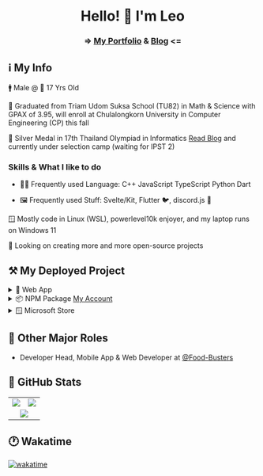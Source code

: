 <h1 align="center"> Hello! 👋 I'm Leo </h1>

<h3 align="center"> => <a href="https://portfolio.leomotors.vercel.app">My Portfolio</a> &
 <a href="https://portfolio.leomotors.vercel.app/blog">Blog</a> <= </h3>

## ℹ️ My Info

🚹 Male @ 🎂 17 Yrs Old

🏫 Graduated from Triam Udom Suksa School (TU82) in Math & Science with GPAX of 3.95, will enroll at Chulalongkorn University in Computer Engineering (CP) this fall

🥈 Silver Medal in 17th Thailand Olympiad in Informatics [Read Blog](https://github.com/Leomotors/TOI17-Journey#readme) and currently under selection camp (waiting for IPST 2)
 
### Skills & What I like to do

- 👨‍💻 Frequently used Language: C++ JavaScript TypeScript Python Dart
 
- 🖼️ Frequently used Stuff: Svelte/Kit, Flutter 🐦, discord.js 🤖

🪟 Mostly code in Linux (WSL), powerlevel10k enjoyer, and my laptop runs on Windows 11

👀 Looking on creating more and more open-source projects

## ⚒️ My Deployed Project

<details>
 <summary>🔺 Web App</summary>

- [Website Vector Calculator 2](https://github.com/Leomotors/Website-Vector-Calculator-2) => [Vercel App](https://mini-vector-calculator.vercel.app)
- [My Repositories](https://github.com/Leomotors/my-repos) => [Vercel App](https://repos.leomotors.vercel.app)
- [Anime Captcha](https://github.com/Leomotors/anime-captcha) => [Vercel App](https://anime-captcha.vercel.app)
- [Stupid Problems](https://github.com/Leomotors/stupid-problems) => [GitHub Pages](https://leomotors.github.io/stupid-problems/)
- [My Portfolio](https://github.com/Leomotors/portfolio-sv) => [Vercel App](https://portfolio.leomotors.vercel.app)

</details>

<details>
 <summary>📦 NPM Package <a href="https://www.npmjs.com/~leomotors">My Account</a> </summary>

- [My NPM Scripts](https://github.com/Leomotors/npm-scripts) =>
 [![](https://img.shields.io/npm/v/@leomotors/scripts.svg?maxAge=3600)](https://www.npmjs.com/package/@leomotors/scripts)
 [![](https://img.shields.io/npm/dt/@leomotors/scripts.svg?maxAge=3600)](https://www.npmjs.com/package/@leomotors/scripts)
- [S~~alim~~ Bot Framework](https://github.com/Leomotors/s-bot-framework) =>
 [![](https://img.shields.io/npm/v/s-bot-framework.svg?maxAge=3600)](https://www.npmjs.com/package/s-bot-framework)
 [![](https://img.shields.io/npm/dt/s-bot-framework.svg?maxAge=3600)](https://www.npmjs.com/package/s-bot-framework)
- [Polynomial Generator](https://github.com/Leomotors/polynomial-generator) =>
 [![](https://img.shields.io/npm/v/polynomial-generator.svg?maxAge=3600)](https://www.npmjs.com/package/polynomial-generator)
 [![](https://img.shields.io/npm/dt/polynomial-generator.svg?maxAge=3600)](https://www.npmjs.com/package/polynomial-generator)
- [Cocoa Discord Utils](https://github.com/Leomotors/cocoa-discord-utils) =>
 [![](https://img.shields.io/npm/v/cocoa-discord-utils.svg?maxAge=3600)](https://www.npmjs.com/package/cocoa-discord-utils)
 [![](https://img.shields.io/npm/dt/cocoa-discord-utils.svg?maxAge=3600)](https://www.npmjs.com/package/cocoa-discord-utils)
- [baht.c](https://github.com/Leomotors/baht.c) =>
 [![](https://img.shields.io/npm/v/baht.c.svg?maxAge=3600)](https://www.npmjs.com/package/baht.c)
 [![](https://img.shields.io/npm/dt/baht.c.svg?maxAge=3600)](https://www.npmjs.com/package/baht.c)
 
PS: Most download came from me lmao.

</details>

<details>
 <summary>🪟 Microsoft Store</summary>

- [You are a Failure!](https://github.com/Leomotors/you-are-a-failure) => Public release in Microsoft Store available at 1 April

</details>
 
## 🐄 Other Major Roles
 
- Developer Head, Mobile App & Web Developer at [@Food-Busters](https://github.com/Food-Busters)

## 🔢 GitHub Stats

<table>
<tr><td> <img src="https://github-readme-stats.vercel.app/api/top-langs/?username=Leomotors&layout=compact&langs_count=10&count_private=true&theme=dark" /> </td>
<td> <img src="https://github-readme-stats.vercel.app/api?username=Leomotors&count_private=true&theme=dark" /> </td></tr>
<tr><td colspan="2" align="center"> <img src="https://github-readme-streak-stats.herokuapp.com/?user=Leomotors&theme=dark" /> </td></tr>
</table>

## 🕐 Wakatime

[![wakatime](https://wakatime.com/badge/user/7b85cf35-1e8b-4428-aed5-467d40e6e916.svg)](https://wakatime.com/@Leomotors)

<!-- // auto generated by github but I will keep it
**Leomotors/Leomotors** is a ✨ _special_ ✨ repository because its `README.md` (this file) appears on your GitHub profile.

Here are some ideas to get you started:

- 🔭 I’m currently working on ...
- 🌱 I’m currently learning ...
- 👯 I’m looking to collaborate on ...
- 🤔 I’m looking for help with ...
- 💬 Ask me about ...
- 📫 How to reach me: ...
- 😄 Pronouns: ...
- ⚡ Fun fact: ...
-->
